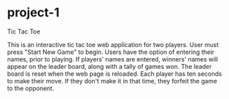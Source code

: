 # project-1
Tic Tac Toe


This is an interactive tic tac toe web application for two players.
User must press "Start New Game" to begin.
Users have the option of entering their names, prior to playing.
If players' names are entered, winners' names will appear on the leader board, along with a tally of games won.
The leader board is reset when the web page is reloaded.
Each player has ten seconds to make their move. If they don't make it in that time, they forfeit the game to the opponent.
